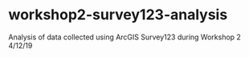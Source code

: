 # workshop2-survey123-analysis
Analysis of data collected using ArcGIS Survey123 during Workshop 2 4/12/19
